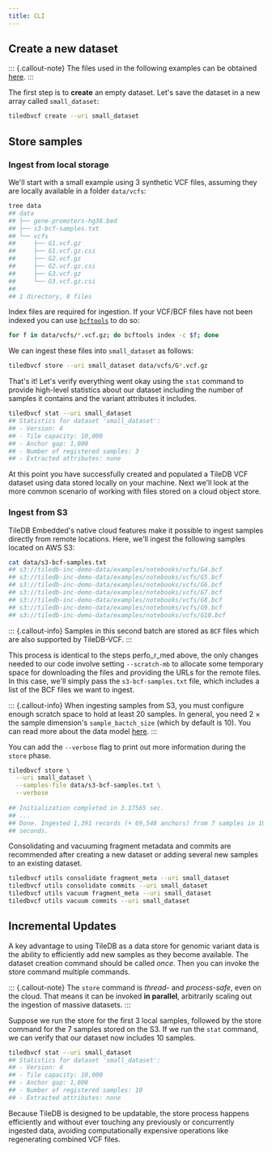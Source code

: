 ```yaml
---
title: CLI
---
```



## Create a new dataset

::: {.callout-note}
The files used in the following examples can be obtained [here](https://github.com/TileDB-Inc/TileDB-Examples/tree/master/genomics/data).
:::

The first step is to **create** an empty dataset. Let's save the dataset in a new array called `small_dataset`:

```bash
tiledbvcf create --uri small_dataset
```

## Store samples

### Ingest from local storage

We'll start with a small example using 3 synthetic VCF files, assuming they are locally available in a folder `data/vcfs`:

```bash
tree data
## data
## ├── gene-promoters-hg38.bed
## ├── s3-bcf-samples.txt
## └── vcfs
##     ├── G1.vcf.gz
##     ├── G1.vcf.gz.csi
##     ├── G2.vcf.gz
##     ├── G2.vcf.gz.csi
##     ├── G3.vcf.gz
##     └── G3.vcf.gz.csi
##
## 1 directory, 8 files
```

Index files are required for ingestion. If your VCF/BCF files have not been indexed you can use [`bcftools`](https://samtools.github.io/bcftools/bcftools.html) to do so:

```bash
for f in data/vcfs/*.vcf.gz; do bcftools index -c $f; done
```

We can ingest these files into `small_dataset` as follows:

```bash
tiledbvcf store --uri small_dataset data/vcfs/G*.vcf.gz
```

That's it! Let's verify everything went okay using the `stat` command to provide high-level statistics about our dataset including the number of samples it contains and the variant attributes it includes.

```bash
tiledbvcf stat --uri small_dataset
## Statistics for dataset 'small_dataset':
## - Version: 4
## - Tile capacity: 10,000
## - Anchor gap: 1,000
## - Number of registered samples: 3
## - Extracted attributes: none
```

At this point you have successfully created and populated a TileDB VCF dataset using data stored locally on your machine. Next we'll look at the more common scenario of working with files stored on a cloud object store. 

### Ingest from S3

TileDB Embedded's native cloud features make it possible to ingest samples directly from remote locations. Here, we'll ingest the following samples located on AWS S3:

```bash
cat data/s3-bcf-samples.txt
## s3://tiledb-inc-demo-data/examples/notebooks/vcfs/G4.bcf
## s3://tiledb-inc-demo-data/examples/notebooks/vcfs/G5.bcf
## s3://tiledb-inc-demo-data/examples/notebooks/vcfs/G6.bcf
## s3://tiledb-inc-demo-data/examples/notebooks/vcfs/G7.bcf
## s3://tiledb-inc-demo-data/examples/notebooks/vcfs/G8.bcf
## s3://tiledb-inc-demo-data/examples/notebooks/vcfs/G9.bcf
## s3://tiledb-inc-demo-data/examples/notebooks/vcfs/G10.bcf
```

::: {.callout-info}
Samples in this second batch are stored as `BCF` files which are also supported by TileDB-VCF.
:::

This process is identical to the steps perfo_r_med above, the only changes needed to our code involve setting `--scratch-mb` to allocate some temporary space for downloading the files and providing the URLs for the remote files. In this case, we'll simply pass the `s3-bcf-samples.txt` file, which includes a list of the BCF files we want to ingest.

::: {.callout-info}
When ingesting samples from S3, you must configure enough scratch space to hold at least 20 samples. In general, you need 2 × the sample dimension's `sample_bactch_size` \(which by default is 10\). You can read more about the data model [here](../data-model.md).
:::

You can add the `--verbose` flag to print out more information during the `store` phase.

```bash
tiledbvcf store \
  --uri small_dataset \
  --samples-file data/s3-bcf-samples.txt \
  --verbose
  
## Initialization completed in 3.17565 sec.
## ...
## Done. Ingested 1,391 records (+ 69,548 anchors) from 7 samples in 10.6751
## seconds.
```

Consolidating and vacuuming fragment metadata and commits are recommended after creating a new dataset or adding several new samples to an existing dataset.

```bash
tiledbvcf utils consolidate fragment_meta --uri small_dataset
tiledbvcf utils consolidate commits --uri small_dataset
tiledbvcf utils vacuum fragment_meta --uri small_dataset
tiledbvcf utils vacuum commits --uri small_dataset
```

## Incremental Updates

A key advantage to using TileDB as a data store for genomic variant data is the ability to efficiently add new samples as they become available. The dataset creation command should be called _once_. Then you can invoke the store command multiple commands. 

::: {.callout-note}
The `store` command is _thread-_ and _process-safe_, even on the cloud. That means it can be invoked **in parallel**, arbitrarily scaling out the ingestion of massive datasets.
:::

Suppose we run the store for the first 3 local samples, followed by the store command for the 7 samples stored on the S3. If we run the `stat` command, we can verify that our dataset now includes 10 samples.

```bash
tiledbvcf stat --uri small_dataset
## Statistics for dataset 'small_dataset':
## - Version: 4
## - Tile capacity: 10,000
## - Anchor gap: 1,000
## - Number of registered samples: 10
## - Extracted attributes: none
```

Because TileDB is designed to be updatable, the store process happens efficiently and without ever touching any previously or concurrently ingested data, avoiding computationally expensive operations like regenerating combined VCF files.